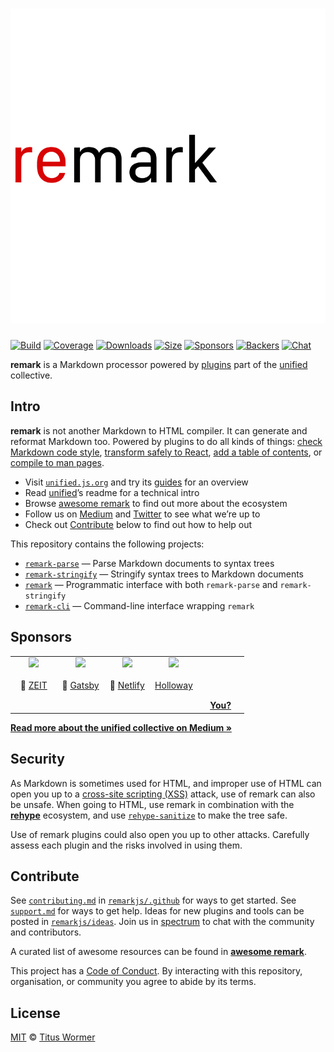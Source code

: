 # ![remark][logo]

[![Build][build-badge]][build]
[![Coverage][coverage-badge]][coverage]
[![Downloads][downloads-badge]][downloads]
[![Size][size-badge]][size]
[![Sponsors][sponsors-badge]][collective]
[![Backers][backers-badge]][collective]
[![Chat][chat-badge]][chat]

**remark** is a Markdown processor powered by [plugins][] part of the
[unified][] collective.

## Intro

**remark** is not another Markdown to HTML compiler.
It can generate and reformat Markdown too.
Powered by plugins to do all kinds of things: [check Markdown code
style][remark-lint], [transform safely to React][remark-react], [add a table of
contents][remark-toc], or [compile to man pages][remark-man].

*   Visit [`unified.js.org`][website] and try its [guides][] for an overview
*   Read [unified][]’s readme for a technical intro
*   Browse [awesome remark][awesome] to find out more about the ecosystem
*   Follow us on [Medium][] and [Twitter][] to see what we’re up to
*   Check out [Contribute][] below to find out how to help out

This repository contains the following projects:

*   [`remark-parse`][parse] — Parse Markdown documents to syntax trees
*   [`remark-stringify`][stringify] — Stringify syntax trees to Markdown
    documents
*   [`remark`][api] — Programmatic interface with both `remark-parse` and `remark-stringify`
*   [`remark-cli`][cli] — Command-line interface wrapping `remark`

## Sponsors

<!--lint ignore no-html maximum-line-length-->

<table>
  <tr valign="top">
    <td width="20%" align="center">
      <a href="https://zeit.co"><img src="https://avatars1.githubusercontent.com/u/14985020?s=400&v=4"></a>
      <br><br>🥇
      <a href="https://zeit.co">ZEIT</a>
    </td>
    <td width="20%" align="center">
      <a href="https://www.gatsbyjs.org"><img src="https://avatars1.githubusercontent.com/u/12551863?s=400&v=4"></a>
      <br><br>🥇
      <a href="https://www.gatsbyjs.org">Gatsby</a>
    </td>
    <td width="20%" align="center">
      <a href="https://www.netlify.com"><img src="https://avatars1.githubusercontent.com/u/7892489?s=400&v=4"></a>
      <br><br>🥇
      <a href="https://www.netlify.com">Netlify</a>
    </td>
    <td width="20%" align="center">
      <a href="https://www.holloway.com"><img src="https://avatars1.githubusercontent.com/u/35904294?s=400&v=4"></a>
      <br><br>
      <a href="https://www.holloway.com">Holloway</a>
    </td>
    <td width="20%" align="center">
      <br><br><br><br>
      <a href="https://opencollective.com/unified"><strong>You?</strong>
    </td>
  </tr>
</table>

[**Read more about the unified collective on Medium »**][announcement]

## Security

As Markdown is sometimes used for HTML, and improper use of HTML can open you up
to a [cross-site scripting (XSS)][xss] attack, use of remark can also be unsafe.
When going to HTML, use remark in combination with the [**rehype**][rehype]
ecosystem, and use [`rehype-sanitize`][sanitize] to make the tree safe.

Use of remark plugins could also open you up to other attacks.
Carefully assess each plugin and the risks involved in using them.

## Contribute

See [`contributing.md`][contributing] in [`remarkjs/.github`][health] for ways
to get started.
See [`support.md`][support] for ways to get help.
Ideas for new plugins and tools can be posted in [`remarkjs/ideas`][ideas].
Join us in [spectrum][chat] to chat with the community and contributors.

A curated list of awesome resources can be found in [**awesome
remark**][awesome].

This project has a [Code of Conduct][coc].
By interacting with this repository, organisation, or community you agree to
abide by its terms.

## License

[MIT](license) © [Titus Wormer](https://wooorm.com)

<!-- Definitions -->

[logo]: https://raw.githubusercontent.com/remarkjs/remark/4f6b3d7/logo.svg?sanitize=true

[build-badge]: https://img.shields.io/travis/remarkjs/remark.svg

[build]: https://travis-ci.org/remarkjs/remark

[coverage-badge]: https://img.shields.io/codecov/c/github/remarkjs/remark.svg

[coverage]: https://codecov.io/github/remarkjs/remark

[downloads-badge]: https://img.shields.io/npm/dm/remark.svg

[downloads]: https://www.npmjs.com/package/remark

[size-badge]: https://img.shields.io/bundlephobia/minzip/remark.svg

[size]: https://bundlephobia.com/result?p=remark

[chat-badge]: https://img.shields.io/badge/join%20the%20community-on%20spectrum-7b16ff.svg

[chat]: https://spectrum.chat/unified/remark

[sponsors-badge]: https://opencollective.com/unified/sponsors/badge.svg

[backers-badge]: https://opencollective.com/unified/backers/badge.svg

[api]: https://github.com/remarkjs/remark/tree/master/packages/remark

[parse]: https://github.com/remarkjs/remark/tree/master/packages/remark-parse

[stringify]: https://github.com/remarkjs/remark/tree/master/packages/remark-stringify

[cli]: https://github.com/remarkjs/remark/tree/master/packages/remark-cli

[plugins]: https://github.com/remarkjs/remark/tree/master/doc/plugins.md

[remark-lint]: https://github.com/remarkjs/remark-lint

[remark-react]: https://github.com/mapbox/remark-react

[remark-toc]: https://github.com/remarkjs/remark-toc

[remark-man]: https://github.com/remarkjs/remark-man

[unified]: https://github.com/unifiedjs/unified

[website]: https://unifiedjs.github.io

[guides]: https://unified.js.org/#guides

[contribute]: #contribute

[health]: https://github.com/remarkjs/.github

[contributing]: https://github.com/remarkjs/.github/blob/master/contributing.md

[support]: https://github.com/remarkjs/.github/blob/master/support.md

[coc]: https://github.com/remarkjs/.github/blob/master/code-of-conduct.md

[ideas]: https://github.com/remarkjs/ideas

[awesome]: https://github.com/remarkjs/awesome-remark

[collective]: https://opencollective.com/unified

[medium]: https://medium.com/unifiedjs

[announcement]: https://medium.com/unifiedjs/collectively-evolving-through-crowdsourcing-22c359ea95cc

[twitter]: https://twitter.com/unifiedjs

[xss]: https://en.wikipedia.org/wiki/Cross-site_scripting

[rehype]: https://github.com/rehypejs/rehype

[sanitize]: https://github.com/rehypejs/rehype-sanitize
